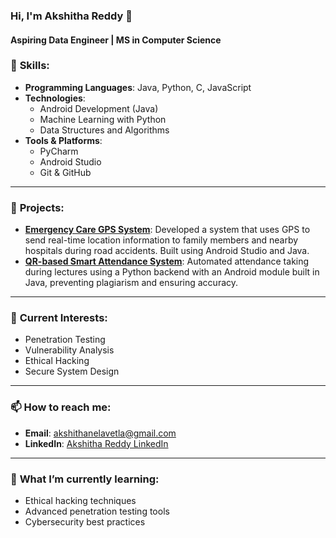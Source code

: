 
### Hi, I'm Akshitha Reddy 👋

#### Aspiring Data Engineer | MS in Computer Science

### 🔧 **Skills**:
- **Programming Languages**: Java, Python, C, JavaScript
- **Technologies**: 
  - Android Development (Java)
  - Machine Learning with Python
  - Data Structures and Algorithms
- **Tools & Platforms**:
  - PyCharm
  - Android Studio
  - Git & GitHub

---

### 📂 **Projects**:
- **[Emergency Care GPS System](#)**: Developed a system that uses GPS to send real-time location information to family members and nearby hospitals during road accidents. Built using Android Studio and Java.
- **[QR-based Smart Attendance System](#)**: Automated attendance taking during lectures using a Python backend with an Android module built in Java, preventing plagiarism and ensuring accuracy.

---

### 🎯 **Current Interests**:
- Penetration Testing
- Vulnerability Analysis
- Ethical Hacking
- Secure System Design

---

### 📫 **How to reach me**:
- **Email**: akshithanelavetla@gmail.com
- **LinkedIn**: [Akshitha Reddy LinkedIn](#)

---

### 🌱 **What I’m currently learning**:
- Ethical hacking techniques
- Advanced penetration testing tools
- Cybersecurity best practices


